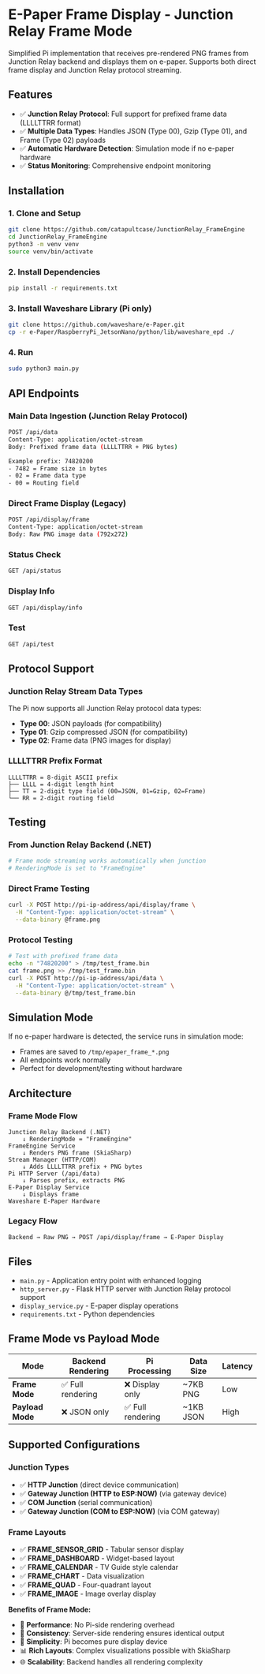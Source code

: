 # E-Paper Frame Display - Junction Relay Frame Mode

Simplified Pi implementation that receives pre-rendered PNG frames from Junction Relay backend and displays them on e-paper. Supports both direct frame display and Junction Relay protocol streaming.

## Features
- ✅ **Junction Relay Protocol**: Full support for prefixed frame data (LLLLTTRR format)
- ✅ **Multiple Data Types**: Handles JSON (Type 00), Gzip (Type 01), and Frame (Type 02) payloads
- ✅ **Automatic Hardware Detection**: Simulation mode if no e-paper hardware
- ✅ **Status Monitoring**: Comprehensive endpoint monitoring

## Installation

### 1. Clone and Setup
```bash
git clone https://github.com/catapultcase/JunctionRelay_FrameEngine
cd JunctionRelay_FrameEngine
python3 -m venv venv
source venv/bin/activate
```

### 2. Install Dependencies
```bash
pip install -r requirements.txt
```

### 3. Install Waveshare Library (Pi only)
```bash
git clone https://github.com/waveshare/e-Paper.git
cp -r e-Paper/RaspberryPi_JetsonNano/python/lib/waveshare_epd ./
```

### 4. Run
```bash
sudo python3 main.py
```

## API Endpoints

### Main Data Ingestion (Junction Relay Protocol)
```bash
POST /api/data
Content-Type: application/octet-stream
Body: Prefixed frame data (LLLLTTRR + PNG bytes)

Example prefix: 74820200
- 7482 = Frame size in bytes
- 02 = Frame data type 
- 00 = Routing field
```

### Direct Frame Display (Legacy)
```bash
POST /api/display/frame
Content-Type: application/octet-stream
Body: Raw PNG image data (792x272)
```

### Status Check
```bash
GET /api/status
```

### Display Info
```bash
GET /api/display/info
```

### Test
```bash
GET /api/test
```

## Protocol Support

### Junction Relay Stream Data Types
The Pi now supports all Junction Relay protocol data types:

- **Type 00**: JSON payloads (for compatibility)
- **Type 01**: Gzip compressed JSON (for compatibility)  
- **Type 02**: Frame data (PNG images for display)

### LLLLTTRR Prefix Format
```
LLLLTTRR = 8-digit ASCII prefix
├── LLLL = 4-digit length hint
├── TT = 2-digit type field (00=JSON, 01=Gzip, 02=Frame)
└── RR = 2-digit routing field
```

## Testing

### From Junction Relay Backend (.NET)
```bash
# Frame mode streaming works automatically when junction 
# RenderingMode is set to "FrameEngine"
```

### Direct Frame Testing
```bash
curl -X POST http://pi-ip-address/api/display/frame \
  -H "Content-Type: application/octet-stream" \
  --data-binary @frame.png
```

### Protocol Testing
```bash
# Test with prefixed frame data
echo -n "74820200" > /tmp/test_frame.bin
cat frame.png >> /tmp/test_frame.bin
curl -X POST http://pi-ip-address/api/data \
  -H "Content-Type: application/octet-stream" \
  --data-binary @/tmp/test_frame.bin
```

## Simulation Mode

If no e-paper hardware is detected, the service runs in simulation mode:
- Frames are saved to `/tmp/epaper_frame_*.png`
- All endpoints work normally
- Perfect for development/testing without hardware

## Architecture

### Frame Mode Flow
```
Junction Relay Backend (.NET)
    ↓ RenderingMode = "FrameEngine"
FrameEngine Service
    ↓ Renders PNG frame (SkiaSharp)
Stream Manager (HTTP/COM)
    ↓ Adds LLLLTTRR prefix + PNG bytes
Pi HTTP Server (/api/data)
    ↓ Parses prefix, extracts PNG
E-Paper Display Service
    ↓ Displays frame
Waveshare E-Paper Hardware
```

### Legacy Flow
```
Backend → Raw PNG → POST /api/display/frame → E-Paper Display
```

## Files

- `main.py` - Application entry point with enhanced logging
- `http_server.py` - Flask HTTP server with Junction Relay protocol support
- `display_service.py` - E-paper display operations
- `requirements.txt` - Python dependencies

## Frame Mode vs Payload Mode

| Mode | Backend Rendering | Pi Processing | Data Size | Latency |
|------|------------------|---------------|-----------|---------|
| **Frame Mode** | ✅ Full rendering | ❌ Display only | ~7KB PNG | Low |
| **Payload Mode** | ❌ JSON only | ✅ Full rendering | ~1KB JSON | High |

## Supported Configurations

### Junction Types
- ✅ **HTTP Junction** (direct device communication)
- ✅ **Gateway Junction (HTTP to ESP:NOW)** (via gateway device)
- ✅ **COM Junction** (serial communication)
- ✅ **Gateway Junction (COM to ESP:NOW)** (via COM gateway)

### Frame Layouts
- ✅ **FRAME_SENSOR_GRID** - Tabular sensor display
- ✅ **FRAME_DASHBOARD** - Widget-based layout
- ✅ **FRAME_CALENDAR** - TV Guide style calendar
- ✅ **FRAME_CHART** - Data visualization
- ✅ **FRAME_QUAD** - Four-quadrant layout
- ✅ **FRAME_IMAGE** - Image overlay display

**Benefits of Frame Mode:**
- 🚀 **Performance**: No Pi-side rendering overhead
- 🎨 **Consistency**: Server-side rendering ensures identical output
- 🔧 **Simplicity**: Pi becomes pure display device
- 📊 **Rich Layouts**: Complex visualizations possible with SkiaSharp
- 🌐 **Scalability**: Backend handles all rendering complexity